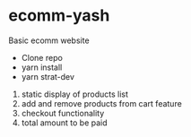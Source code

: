 # ecomm-yash
Basic ecomm website

- Clone repo
- yarn install
- yarn strat-dev

1. static display of products list
2. add and remove products from cart feature
3. checkout functionality
4. total amount to be paid
